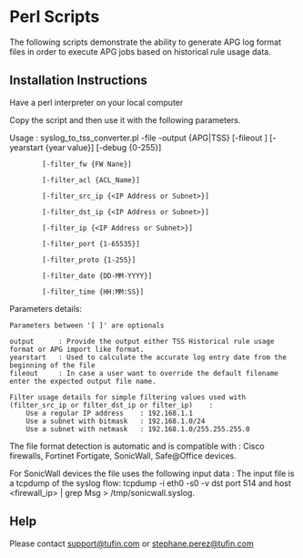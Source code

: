 Perl Scripts
============

The following scripts demonstrate the ability to generate APG log format files in order to execute APG jobs based on historical rule usage data.


Installation Instructions
-------------------------
Have a perl interpreter on your local computer

Copy the script and then use it with the following parameters.

Usage : syslog_to_tss_converter.pl -file <filename> -output {APG|TSS} [-fileout <filename>] [-yearstart {year value}] [-debug {0-255}]

			[-filter_fw {FW Nane}] 

			[-filter_acl {ACL_Name}] 

			[-filter_src_ip {<IP Address or Subnet>}] 

			[-filter_dst_ip {<IP Address or Subnet>}] 

			[-filter_ip {<IP Address or Subnet>}] 

			[-filter_port {1-65535}] 

			[-filter_proto {1-255}] 

			[-filter_date {DD-MM-YYYY}] 

			[-filter_time {HH:MM:SS}] 


Parameters details:

	Parameters between '[ ]' are optionals

	output 		: Provide the output either TSS Historical rule usage format or APG import like format.
	yearstart	: Used to calculate the accurate log entry date from the beginning of the file
	fileout 	: In case a user want to override the default filename enter the expected output file name.

	Filter usage details for simple filtering values used with (filter_src_ip or filter_dst_ip or filter_ip)	:
		Use a regular IP address	: 192.168.1.1
		Use a subnet with bitmask	: 192.168.1.0/24
		Use a subnet with netmask	: 192.168.1.0/255.255.255.0

The file format detection is automatic and is compatible with : Cisco firewalls, Fortinet Fortigate, SonicWall, Safe@Office devices. 


For SonicWall devices the file uses the following input data : The input file is a tcpdump of the syslog flow: 
	 tcpdump -i eth0 -s0 -v dst port 514 and host <firewall_ip> | grep Msg > /tmp/sonicwall.syslog. 

 

Help
----
Please contact support@tufin.com or stephane.perez@tufin.com